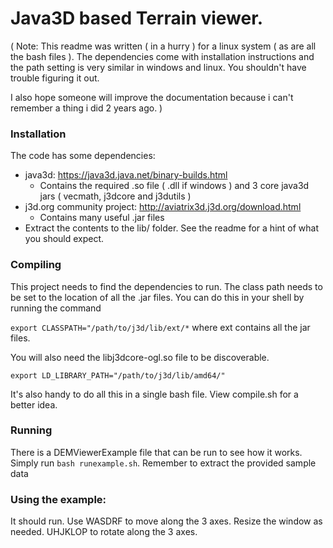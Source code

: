 # Java3D based Terrain viewer.
( Note: This readme was written ( in a hurry ) for a linux system ( as are all the bash files ). The dependencies come with installation instructions and the path setting is very similar in windows and linux. You shouldn't have trouble figuring it out.

I also hope someone will improve the documentation because i can't remember a thing i did 2 years ago. )
### Installation
The code has some dependencies:
- java3d: https://java3d.java.net/binary-builds.html
	- Contains the required .so file ( .dll if windows ) and 3 core java3d jars ( vecmath, j3dcore and j3dutils )
- j3d.org community project: http://aviatrix3d.j3d.org/download.html
	-  Contains many useful .jar files
- Extract the contents to the lib/ folder. 
	See the readme for a hint of what you should expect.

### Compiling 
This project needs to find the dependencies to run. The class path needs to be set to the location of all the .jar files. You can do this in your shell by running the command

`export CLASSPATH="/path/to/j3d/lib/ext/*` where ext contains all the jar files.

You will also need the libj3dcore-ogl.so file to be discoverable.

`export LD_LIBRARY_PATH="/path/to/j3d/lib/amd64/"`

It's also handy to do all this in a single bash file. View compile.sh for a better idea.

### Running 
There is a DEMViewerExample file that can be run to see how it works. Simply run 
`bash runexample.sh`. Remember to extract the provided sample data 

### Using the example:
It should run.
Use WASDRF to move along the 3 axes. Resize the window as needed.
UHJKLOP to rotate along the 3 axes.